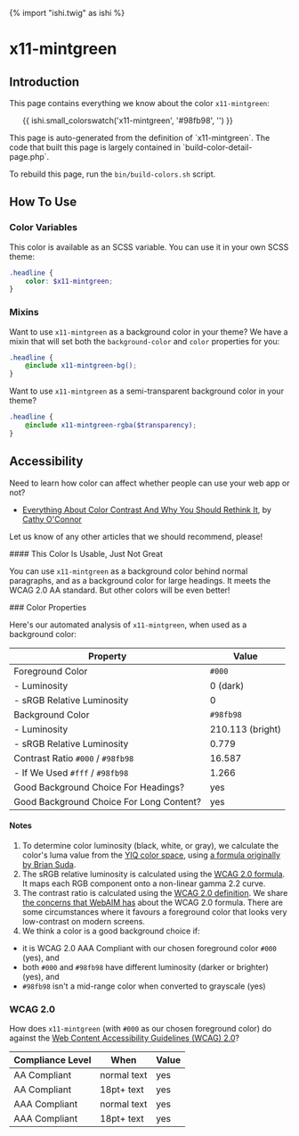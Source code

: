 {% import "ishi.twig" as ishi %}
# x11-mintgreen

## Introduction

This page contains everything we know about the color `x11-mintgreen`:

<div class="grid">
    <div class="cell">
        <div class="swatch">
            <ul>
                {{ ishi.small_colorswatch('x11-mintgreen', '#98fb98', '') }}
            </ul>
        </div>
    </div>
</div>

<div class="callout attention" markdown="1">
This page is auto-generated from the definition of `x11-mintgreen`. The code that built this page is largely contained in `build-color-detail-page.php`.

To rebuild this page, run the `bin/build-colors.sh` script.
</div>

## How To Use

### Color Variables

This color is available as an SCSS variable. You can use it in your own SCSS theme:

```scss
.headline {
    color: $x11-mintgreen;
}
```

### Mixins

Want to use `x11-mintgreen` as a background color in your theme? We have a mixin that will set both the `background-color` and `color` properties for you:

```scss
.headline {
    @include x11-mintgreen-bg();
}
```

Want to use `x11-mintgreen` as a semi-transparent background color in your theme?

```scss
.headline {
    @include x11-mintgreen-rgba($transparency);
}
```

## Accessibility

Need to learn how color can affect whether people can use your web app or not?

* [Everything About Color Contrast And Why You Should Rethink It](https://www.smashingmagazine.com/2014/10/color-contrast-tips-and-tools-for-accessibility/), by [Cathy O'Connor](http://www.twitter.com/cagocon)

Let us know of any other articles that we should recommend, please!
<div class="callout warning" markdown="1">
#### This Color Is Usable, Just Not Great

You can use `x11-mintgreen` as a background color behind normal paragraphs, and as a background color for large headings. It meets the WCAG 2.0 AA standard. But other colors will be even better!
</div>
### Color Properties

Here's our automated analysis of `x11-mintgreen`, when used as a background color:

Property | Value
---------|------
Foreground Color | `#000`
- Luminosity | 0 (dark)
- sRGB Relative Luminosity | 0
Background Color | `#98fb98`
- Luminosity | 210.113 (bright)
- sRGB Relative Luminosity | 0.779
Contrast Ratio `#000` / `#98fb98` | 16.587
- If We Used `#fff` / `#98fb98` | 1.266
Good Background Choice For Headings? | yes
Good Background Choice For Long Content? | yes

#### Notes

1. To determine color luminosity (black, white, or gray), we calculate the color's luma value from the [YIQ color space](https://en.wikipedia.org/wiki/YIQ), using [a formula originally by Brian Suda](https://24ways.org/2010/calculating-color-contrast/).
1. The sRGB relative luminosity is calculated using the [WCAG 2.0 formula](https://www.w3.org/TR/WCAG20/#relativeluminancedef). It maps each RGB component onto a non-linear gamma 2.2 curve.
1. The contrast ratio is calculated using the [WCAG 2.0 definition](https://www.w3.org/TR/2008/REC-WCAG20-20081211/#contrast-ratiodef). We share [the concerns that WebAIM has](http://webaim.org/blog/wcag-2-1-feedback/) about the WCAG 2.0 formula. There are some circumstances where it favours a foreground color that looks very low-contrast on modern screens.
1. We think a color is a good background choice if:
  - it is WCAG 2.0 AAA Compliant with our chosen foreground color `#000` (yes), and
  - both `#000` and `#98fb98` have different luminosity (darker or brighter) (yes), and
  - `#98fb98` isn't a mid-range color when converted to grayscale (yes)

### WCAG 2.0

How does `x11-mintgreen` (with `#000` as our chosen foreground color) do against the [Web Content Accessibility Guidelines (WCAG) 2.0](https://www.w3.org/TR/WCAG20/)?

Compliance Level | When | Value
-----------------|------|------
AA Compliant | normal text | yes
AA Compliant | 18pt+ text | yes
AAA Compliant | normal text | yes
AAA Compliant | 18pt+ text | yes